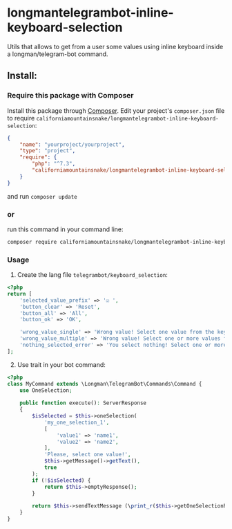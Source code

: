 # longmantelegrambot-inline-keyboard-selection
Utils that allows to get from a user some values using inline keyboard inside a longman/telegram-bot command.

## Install:
### Require this package with Composer
Install this package through [Composer](https://getcomposer.org/).
Edit your project's `composer.json` file to require `californiamountainsnake/longmantelegrambot-inline-keyboard-selection`:
```json
{
    "name": "yourproject/yourproject",
    "type": "project",
    "require": {
        "php": "^7.3",
        "californiamountainsnake/longmantelegrambot-inline-keyboard-selection": "*"
    }
}
```
and run `composer update`

### or
run this command in your command line:
```bash
composer require californiamountainsnake/longmantelegrambot-inline-keyboard-selection
```


### Usage
1. Create the lang file `telegrambot/keyboard_selection`:
```php
<?php
return [
    'selected_value_prefix' => '☑ ',
    'button_clear' => 'Reset',
    'button_all' => 'All',
    'button_ok' => 'OK',

    'wrong_value_single' => 'Wrong value! Select one value from the keyboard.',
    'wrong_value_multiple' => 'Wrong value! Select one or more values from the keyboard.',
    'nothing_selected_error' => 'You select nothing! Select one or more values from the keyboard.',
];
```
2. Use trait in your bot command:
```php
<?php
class MyCommand extends \Longman\TelegramBot\Commands\Command {
    use OneSelection;
    
    public function execute(): ServerResponse
    {
        $isSelected = $this->oneSelection(
            'my_one_selection_1',
            [
                'value1' => 'name1',
                'value2' => 'name2',
            ],
            'Please, select one value!',
            $this->getMessage()->getText(),
            true
        );
        if (!$isSelected) {
            return $this->emptyResponse();
        }
    
        return $this->sendTextMessage (\print_r($this->getOneSelectionResult('my_one_selection_1'), true));
    }
}
```
